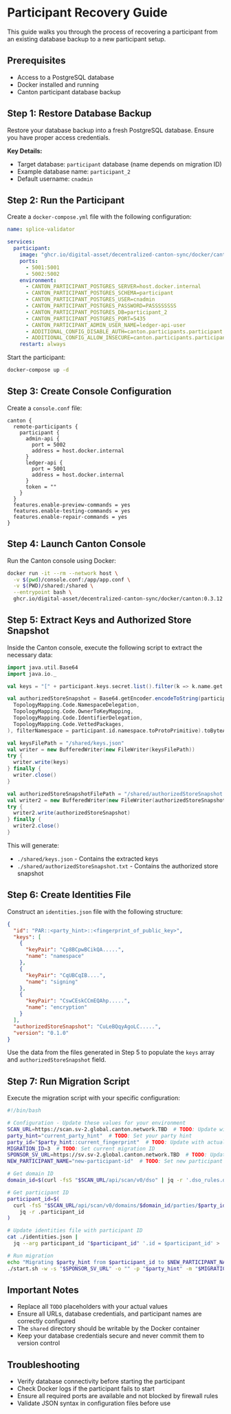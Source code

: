 # Participant Recovery Guide

This guide walks you through the process of recovering a participant from an existing database backup to a new participant setup.

## Prerequisites

- Access to a PostgreSQL database
- Docker installed and running
- Canton participant database backup

## Step 1: Restore Database Backup

Restore your database backup into a fresh PostgreSQL database. Ensure you have proper access credentials.

**Key Details:**

- Target database: `participant` database (name depends on migration ID)
- Example database name: `participant_2`
- Default username: `cnadmin`

## Step 2: Run the Participant

Create a `docker-compose.yml` file with the following configuration:

```yaml
name: splice-validator

services:
  participant:
    image: "ghcr.io/digital-asset/decentralized-canton-sync/docker/canton-participant:0.3.21"
    ports:
      - 5001:5001
      - 5002:5002
    environment:
      - CANTON_PARTICIPANT_POSTGRES_SERVER=host.docker.internal
      - CANTON_PARTICIPANT_POSTGRES_SCHEMA=participant
      - CANTON_PARTICIPANT_POSTGRES_USER=cnadmin
      - CANTON_PARTICIPANT_POSTGRES_PASSWORD=PASSSSSSSS
      - CANTON_PARTICIPANT_POSTGRES_DB=participant_2
      - CANTON_PARTICIPANT_POSTGRES_PORT=5435
      - CANTON_PARTICIPANT_ADMIN_USER_NAME=ledger-api-user
      - ADDITIONAL_CONFIG_DISABLE_AUTH=canton.participants.participant.ledger-api.auth-services=[]
      - ADDITIONAL_CONFIG_ALLOW_INSECURE=canton.participants.participant.http-ledger-api.allow-insecure-tokens=true
    restart: always
```

Start the participant:

```bash
docker-compose up -d
```

## Step 3: Create Console Configuration

Create a `console.conf` file:

```hocon
canton {
  remote-participants {
    participant {
      admin-api {
        port = 5002
        address = host.docker.internal
      }
      ledger-api {
        port = 5001
        address = host.docker.internal
      }
      token = ""
    }
  }
  features.enable-preview-commands = yes
  features.enable-testing-commands = yes
  features.enable-repair-commands = yes
}
```

## Step 4: Launch Canton Console

Run the Canton console using Docker:

```bash
docker run -it --rm --network host \
  -v $(pwd)/console.conf:/app/app.conf \
  -v $(PWD)/shared:/shared \
  --entrypoint bash \
  ghcr.io/digital-asset/decentralized-canton-sync/docker/canton:0.3.12
```

## Step 5: Extract Keys and Authorized Store Snapshot

Inside the Canton console, execute the following script to extract the necessary data:

```scala
import java.util.Base64
import java.io._

val keys = "[" + participant.keys.secret.list().filter(k => k.name.get.unwrap != "cometbft-governance-keys").map(key => s"{\"keyPair\": \"${Base64.getEncoder.encodeToString(participant.keys.secret.download(key.publicKey.fingerprint).toByteArray)}\", \"name\": \"${key.name.get.unwrap}\"}").mkString(",") + "]"

val authorizedStoreSnapshot = Base64.getEncoder.encodeToString(participant.topology.transactions.export_topology_snapshot(filterStore = "Authorized", timeQuery = TimeQuery.Range(from = None, until = None), filterMappings = Seq(
  TopologyMapping.Code.NamespaceDelegation,
  TopologyMapping.Code.OwnerToKeyMapping,
  TopologyMapping.Code.IdentifierDelegation,
  TopologyMapping.Code.VettedPackages,
), filterNamespace = participant.id.namespace.toProtoPrimitive).toByteArray)

val keysFilePath = "/shared/keys.json"
val writer = new BufferedWriter(new FileWriter(keysFilePath))
try {
  writer.write(keys)
} finally {
  writer.close()
}

val authorizedStoreSnapshotFilePath = "/shared/authorizedStoreSnapshot.txt"
val writer2 = new BufferedWriter(new FileWriter(authorizedStoreSnapshotFilePath))
try {
  writer2.write(authorizedStoreSnapshot)
} finally {
  writer2.close()
}
```

This will generate:

- `./shared/keys.json` - Contains the extracted keys
- `./shared/authorizedStoreSnapshot.txt` - Contains the authorized store snapshot

## Step 6: Create Identities File

Construct an `identities.json` file with the following structure:

```json
{
  "id": "PAR::<party_hint>::<fingerprint_of_public_key>",
  "keys": [
    {
      "keyPair": "Cp8BCpwBCikQA.....",
      "name": "namespace"
    },
    {
      "keyPair": "CqUBCqIB....",
      "name": "signing"
    },
    {
      "keyPair": "CswCEskCCmEQAhp.....",
      "name": "encryption"
    }
  ],
  "authorizedStoreSnapshot": "CuLeBQqyAgoLC.....",
  "version": "0.1.0"
}
```

Use the data from the files generated in Step 5 to populate the `keys` array and `authorizedStoreSnapshot` field.

## Step 7: Run Migration Script

Execute the migration script with your specific configuration:

```bash
#!/bin/bash

# Configuration - Update these values for your environment
SCAN_URL=https://scan.sv-2.global.canton.network.TBD  # TODO: Update with actual URL
party_hint="current_party_hint"  # TODO: Set your party hint
party_id="$party_hint::current_fingerprint"  # TODO: Update with actual fingerprint
MIGRATION_ID=3  # TODO: Set current migration ID
SPONSOR_SV_URL=https://sv.sv-2.global.canton.network.TBD  # TODO: Update with actual URL
NEW_PARTICIPANT_NAME="new-participant-id"  # TODO: Set new participant ID

# Get domain ID
domain_id=$(curl -fsS "$SCAN_URL/api/scan/v0/dso" | jq -r '.dso_rules.domain_id')

# Get participant ID
participant_id=$(
  curl -fsS "$SCAN_URL/api/scan/v0/domains/$domain_id/parties/$party_id/participant-id" |
    jq -r .participant_id
)

# Update identities file with participant ID
cat ./identities.json |
  jq --arg participant_id "$participant_id" '.id = $participant_id' > ./identities.updated.json

# Run migration
echo "Migrating $party_hint from $participant_id to $NEW_PARTICIPANT_NAME"
./start.sh -w -s "$SPONSOR_SV_URL" -o "" -p "$party_hint" -m "$MIGRATION_ID" -P "$NEW_PARTICIPANT_NAME" -i ./identities.updated.json
```

## Important Notes

- Replace all `TODO` placeholders with your actual values
- Ensure all URLs, database credentials, and participant names are correctly configured
- The `shared` directory should be writable by the Docker container
- Keep your database credentials secure and never commit them to version control

## Troubleshooting

- Verify database connectivity before starting the participant
- Check Docker logs if the participant fails to start
- Ensure all required ports are available and not blocked by firewall rules
- Validate JSON syntax in configuration files before use
